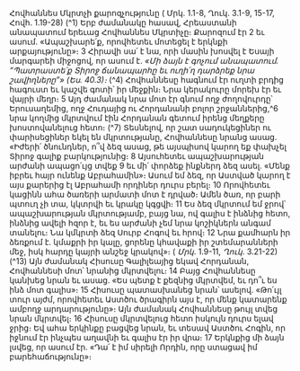
Հովհաննես Մկրտչի քարոզչությունը
( Մրկ. 1.1-8, Ղուկ. 3.1-9, 15-17, Հովհ. 1.19-28)
(^1) Երբ ժամանակը հասավ, Հրեաստանի անապատում երեւաց Հովհաննես Մկրտիչը։ Քարոզում էր 2 եւ ասում.
«Ապաշխարե՛ք, որովհետեւ մոտեցել է երկնքի արքայությունը»։ 3 Հիրավի սա՛ է նա, որի մասին խոսվել է Եսայի
մարգարեի միջոցով, որ ասում է.
_«Մի ձայն է գոչում անապատում.
“Պատրաստե՛ք Տիրոջ ճանապարհը
եւ ուղի՛ղ դարձրեք նրա շավիղները”» (Ես. 40.3)։_
(^4) Հովհաննեսը հագնում էր ուղտի բրդից հագուստ եւ կաշվե գոտի՝ իր մեջքին։ Նրա կերակուրը մորեխ էր եւ վայրի
մեղր։ 5 Այդ ժամանակ նրա մոտ էր գնում ողջ ժողովուրդը՝ Երուսաղեմից, ողջ Հուդայից ու Հորդանանի բոլոր
շրջաններից,^6 նրա կողմից մկրտվում էին Հորդանան գետում իրենց մեղքերը խոստովանելուց հետո։
(^7) Տեսնելով, որ շատ սադուկեցիներ ու փարիսեցիներ եկել են մկրտությանը, Հովհաննեսը նրանց ասաց. «Իժերի՛
ծնունդներ, ո՞վ ձեզ ասաց, թե այսպիսով կարող եք փախչել Տիրոջ գալիք բարկությունից։ 8 Այսուհետեւ
ապաշխարության արժանի ապացո՛ւյց տվեք 9 եւ մի՛ փորձեք ինքներդ ձեզ ասել. «Մենք իբրեւ հայր ունենք Աբրահամին»։
Ասում եմ ձեզ, որ Աստված կարող է այս քարերից էլ Աբրահամի որդիներ դուրս բերել։ 10 Որովհետեւ կացինն ահա ծառերի
արմատի մոտ է դրված։ Ամեն ծառ, որ բարի պտուղ չի տա, կկտրվի եւ կրակը կգցվի։ 11 Ես ձեզ մկրտում եմ ջրով՝
ապաշխարության մկրտությամբ, բայց նա, ով գալիս է ինձնից հետո, ինձնից ավելի հզոր է, եւ ես արժանի չեմ նրա
կոշիկներն անգամ տանելու։ Նա կմկրտի ձեզ Սուրբ Հոգով եւ հրով։ 12 Նրա քամհարն իր ձեռքում է. կմաքրի իր կալը,
ցորենը կհավաքի իր շտեմարանների մեջ, իսկ հարդը կայրի անշեջ կրակով»։
( _Մրկ_. 1.9-11, _Ղուկ_. 3.21-22)
(^13) Այն ժամանակ Հիսուսը Գալիլեայից եկավ Հորդանան, Հովհաննեսի մոտ՝ նրանից մկրտվելու։ 14 Բայց Հովհաննեսը
կանխեց նրան եւ ասաց. «Ես պետք է քեզնից մկրտվեմ, եւ դո՞ւ ես ինձ մոտ գալիս»։ 15 Հիսուսը պատասխանեց նրան՝
ասելով. «Թո՛ւյլ տուր այժմ, որովհետեւ Աստծու ծրագիրն այս է, որ մենք կատարենք ամբողջ արդարությունը»։ Այն
ժամանակ Հովհաննեսը թույլ տվեց նրան մկրտվել։ 16 Հիսուսը մկրտվելուց հետո իսկույն դուրս ելավ ջրից։ Եվ ահա
երկինքը բացվեց նրան, եւ տեսավ Աստծու Հոգին, որ իջնում էր ինչպես աղավնի եւ գալիս էր իր վրա։ 17 Երկնքից մի ձայն
լսվեց, որ ասում էր. «Դա՛ է իմ սիրելի Որդին, որը ստացավ իմ բարեհաճությունը»։

